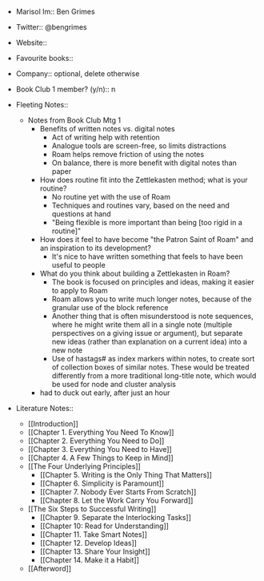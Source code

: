 - Marisol Im::  Ben Grimes
- Twitter:: @bengrimes
- Website:: 
- Favourite books:: 
- Company:: optional, delete otherwise
- Book Club 1 member? (y/n):: n

- Fleeting Notes:: 
    - Notes from Book Club Mtg 1
        - Benefits of written notes vs. digital notes
            - Act of writing help with retention
            - Analogue tools are screen-free, so limits distractions
            - Roam helps remove friction of using the notes
            - On balance, there is more benefit with digital notes than paper
        - How does routine fit into the Zettlekasten method; what is your routine?
            - No routine yet with the use of Roam
            - Techniques and routines vary, based on the need and questions at hand
            - "Being flexible is more important than being [too rigid in a routine]"
        - How does it feel to have become "the Patron Saint of Roam" and an inspiration to its development?
            - It's nice to have written something that feels to have been useful to people
        - What do you think about building a Zettlekasten in Roam?
            - The book is focused on principles and ideas, making it easier to apply to Roam
            - Roam allows you to write much longer notes, because of the granular use of the block reference
            - Another thing that is often misunderstood is note sequences, where he might write them all in a single note (multiple perspectives on a giving issue or argument), but separate new ideas (rather than explanation on a current idea) into a new note
            - Use of hastags# as index markers within notes, to create sort of collection boxes of similar notes.   These would be treated differently from a more traditional long-title note, which would be used for node and cluster analysis
        - had to duck out early, after just an hour
- Literature Notes::
    - [[Introduction]]
    - [[Chapter 1. Everything You Need To Know]]
    - [[Chapter 2. Everything You Need to Do]]
    - [[Chapter 3. Everything You Need to Have]]
    - [[Chapter 4. A Few Things to Keep in Mind]]
    - [[The Four Underlying Principles]]
        - [[Chapter 5. Writing is the Only Thing That Matters]]
        - [[Chapter 6. Simplicity is Paramount]]
        - [[Chapter 7. Nobody Ever Starts From Scratch]]
        - [[Chapter 8. Let the Work Carry You Forward]]
    - [[The Six Steps to Successful Writing]]
        - [[Chapter 9. Separate the Interlocking Tasks]]
        - [[Chapter 10: Read for Understanding]]
        - [[Chapter 11. Take Smart Notes]]
        - [[Chapter 12. Develop Ideas]]  
        - [[Chapter 13. Share Your Insight]]
        - [[Chapter 14. Make it a Habit]]
    - [[Afterword]]
